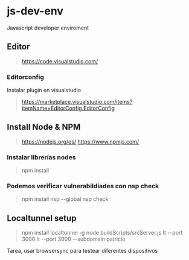 # js-dev-env
Javascript developer enviroment

## Editor 
>https://code.visualstudio.com/

### Editorconfig
Instalar plugin en visualstudio
>https://marketplace.visualstudio.com/items?itemName=EditorConfig.EditorConfig

## Install Node & NPM
>https://nodejs.org/es/
>https://www.npmjs.com/

### Instalar librerías nodes
>npm install

### Podemos verificar vulnerabildiades con nsp check
>npm install nsp --global
>nsp check

## Localtunnel setup
>npm install localtunnel -g
>node buildScripts/srcServer.js
>lt --port 3000
>lt --port 3000 --subdomain patricio

Tarea, usar browsersync para testear diferentes dispositivos



